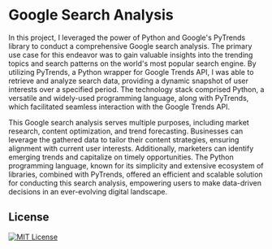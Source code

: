 # Google Search Analysis

In this project, I leveraged the power of Python and Google's PyTrends library to conduct a comprehensive Google search analysis. The primary use case for this endeavor was to gain valuable insights into the trending topics and search patterns on the world's most popular search engine. By utilizing PyTrends, a Python wrapper for Google Trends API, I was able to retrieve and analyze search data, providing a dynamic snapshot of user interests over a specified period. The technology stack comprised Python, a versatile and widely-used programming language, along with PyTrends, which facilitated seamless interaction with the Google Trends API.

This Google search analysis serves multiple purposes, including market research, content optimization, and trend forecasting. Businesses can leverage the gathered data to tailor their content strategies, ensuring alignment with current user interests. Additionally, marketers can identify emerging trends and capitalize on timely opportunities. The Python programming language, known for its simplicity and extensive ecosystem of libraries, combined with PyTrends, offered an efficient and scalable solution for conducting this search analysis, empowering users to make data-driven decisions in an ever-evolving digital landscape.

## License

[![MIT License](https://img.shields.io/badge/License-MIT-green.svg)](https://choosealicense.com/licenses/mit/) 

